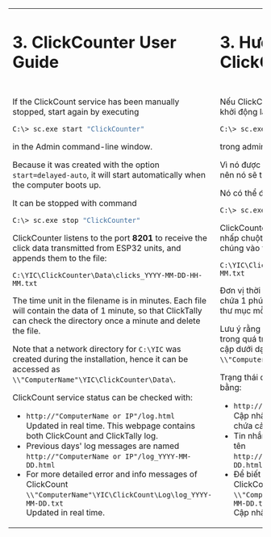 <table style="border-style: none" >
<tr style="border-style: none">
<td valign="top" width="50%" style="border-style: none">

# 3. ClickCounter User Guide

</td>
<td valign="top" width="50%" style="border-style: none">

# 3. Hướng dẫn sử dụng ClickCounter

</td>
</tr>

<tr style="border-style: none">
<td valign="top" width="50%" style="border-style: none"></td>
<td valign="top" width="50%" style="border-style: none"></td>
</tr>

<tr style="border-style: none">
<td valign="top" width="50%" style="border-style: none">

If the ClickCount service has been manually stopped, start again by executing
```BASH
C:\> sc.exe start "ClickCounter"
```
in the Admin command-line window.

Because it was created with the option `start=delayed-auto`, it will start automatically when the computer boots up.

It can be stopped with command

```BASH
C:\> sc.exe stop "ClickCounter"
```

ClickCounter listens to the port __8201__ to receive the click data transmitted from ESP32 units, and appends them to the file:

`C:\YIC\ClickCounter\Data\clicks_YYYY-MM-DD-HH-MM.txt`

The time unit in the filename is in minutes. Each file will contain the data of 1 minute, so that ClickTally can check the directory once a minute and delete the file.

Note that a network directory for `C:\YIC` was created during the installation, hence it can be accessed as `\\"ComputerName"\YIC\ClickCounter\Data\`.

ClickCount service status can be checked with:

- `http://"ComputerName or IP"/log.html`\
  Updated in real time. This webpage contains both ClickCount and ClickTally log.
- Previous days' log messages are named\
  `http://"ComputerName or IP"/log_YYYY-MM-DD.html`
- For more detailed error and info messages of ClickCount\
  `\\"ComputerName"\YIC\ClickCount\Log\log_YYYY-MM-DD.txt`\
  Updated in real time.

</td>
<td valign="top" width="50%" style="border-style: none">

Nếu ClickCount service đã bị dừng thủ công, hãy khởi động lại nó bằng cách thực thi
```BASH
C:\> sc.exe start "ClickCounter"
```
trong admin command-line window.

Vì nó được tạo bằng tùy chọn `start=delayed-auto` nên nó sẽ tự động khởi động khi máy tính khởi động.

Nó có thể được dừng lại bằng lệnh

```BASH
C:\> sc.exe stop "ClickCounter"
```

ClickCounter lắng nghe cổng __8201__ để nhận dữ liệu nhấp chuột được truyền từ thiết bị ESP32 và thêm chúng vào tệp:

`C:\YIC\ClickCounter\Data\clicks_YYYY-MM-DD-HH-MM.txt`

Đơn vị thời gian trong tên tệp là phút. Mỗi file sẽ chứa 1 phút dữ liệu nên ClickTally có thể kiểm tra thư mục mỗi phút một lần và xóa file.

Lưu ý rằng thư mục mạng cho `C:\YIC` đã được tạo trong quá trình cài đặt, vì vậy nó có thể được truy cập dưới dạng `\\"ComputerName"\YIC\ClickCounter\Data\`.

Trạng thái dịch vụ ClickCount có thể được kiểm tra bằng:

- `http://"ComputerName or IP"/log.html`\
  Cập nhật trong thời gian thực. Trang web này chứa cả nhật ký ClickCount và ClickTally.
- Tin nhắn nhật ký từ những ngày trước được đặt tên\
  `http://"ComputerName or IP"/log_YYYY-MM-DD.html`
- Để biết thêm thông tin chi tiết về lỗi và thông báo ClickCount\
  `\\"ComputerName"\YIC\ClickCount\Log\log_YYYY-MM-DD.txt`\
  Cập nhật trong thời gian thực.

</td>
</tr>
</table>
